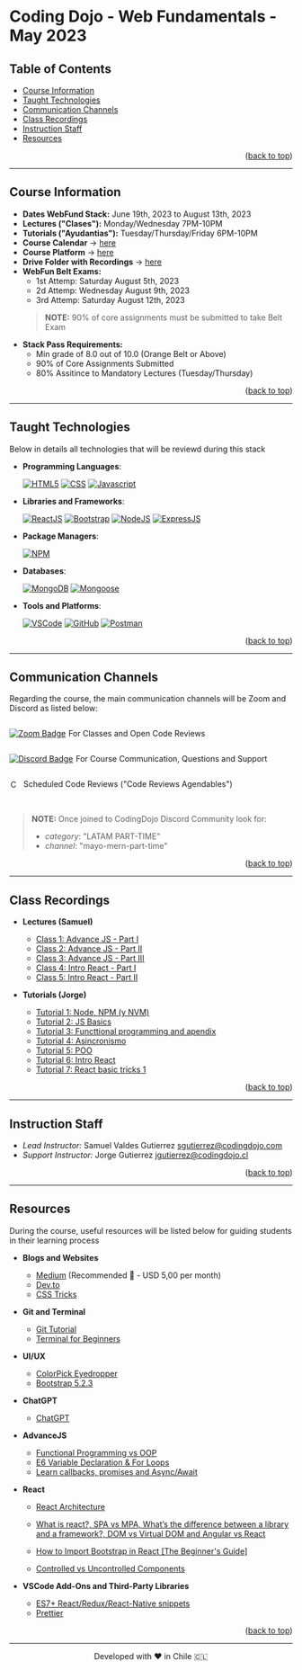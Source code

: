 <a name="back-to-top"></a>


<!-- *********************************************************************** -->
<!-- 0.3) PROJECT TITLE -->
<!-- *********************************************************************** -->

<!-- omit in toc -->
# Coding Dojo - Web Fundamentals - May 2023

<!-- *********************************************************************** -->
<!-- 0.2) TABLE OF CONTENTS -->
<!-- *********************************************************************** -->

<!-- omit in toc -->
## Table of Contents

- [Course Information](#course-information)
- [Taught Technologies](#taught-technologies)
- [Communication Channels](#communication-channels)
- [Class Recordings](#class-recordings)
- [Instruction Staff](#instruction-staff)
- [Resources](#resources)
<p align="right">(<a href="#back-to-top">back to top</a>)</p>

---

<!-- *********************************************************************** -->
<!-- I) Course Information -->
<!-- *********************************************************************** -->

## Course Information

- **Dates WebFund Stack:** June 19th, 2023 to August 13th, 2023
- **Lectures ("Clases"):** Monday/Wednesday 7PM-10PM
- **Tutorials ("Ayudantias"):** Tuesday/Thursday/Friday 6PM-10PM
- **Course Calendar** → [here](https://docs.google.com/spreadsheets/d/15n7dWPJmquayvYmuep0eqpfnkM2_RktqMwbxLF2CzEA/edit#gid=0)
- **Course Platform** → [here](https://login.codingdojo.com/login)
- **Drive Folder with Recordings** → [here](https://drive.google.com/drive/u/1/folders/1EpeRzrncBsyOL8urh169LiUWBrkzXnqO)
- **WebFun Belt Exams:**
  - 1st Attemp: Saturday August 5th, 2023
  - 2d Attemp: Wednesday August 9th, 2023
  - 3rd Attemp: Saturday August 12th, 2023
  > **NOTE:** 90% of core assignments must be submitted to take Belt Exam
- **Stack Pass Requirements:**
  - Min grade of 8.0 out of 10.0 (Orange Belt or Above)
  - 90% of Core Assignments Submitted
  - 80% Assitince to Mandatory Lectures (Tuesday/Thursday)

<p align="right">(<a href="#back-to-top">back to top</a>)</p>

---

<!-- *********************************************************************** -->
<!-- II) TECHNOLOGIES -->
<!-- *********************************************************************** -->

## Taught Technologies

Below in details all technologies that will be reviewd during this stack

- **Programming Languages**:

  [![HTML5][html5-badge]][html5-url]
  [![CSS][css-badge]][css-url]
  [![Javascript][javascript-badge]][javascript-url]

- **Libraries and Frameworks**:

  [![ReactJS][react-js-badge]][react-js-url]
  [![Bootstrap][bootstrap-badge]][bootstrap-url]
  [![NodeJS][node-js-badge]][node-js-url]
  [![ExpressJS][express-js-badge]][express-js-url]

- **Package Managers**:

  [![NPM][npm-badge]][npm-url]

- **Databases**:

  [![MongoDB][mongodb-badge]][mongodb-url]
  [![Mongoose][mongoose-badge]][mongoose-url]

- **Tools and Platforms**:

  [![VSCode][vscode-badge]][vscode-url]
  [![GitHub][github-badge]][github-url]
  [![Postman][postman-badge]][postman-url]

<p align="right">(<a href="#back-to-top">back to top</a>)</p>

---

<!-- *********************************************************************** -->
<!-- III) MAIN COMMUNICATION CHANNELS -->
<!-- *********************************************************************** -->

## Communication Channels

Regarding the course, the main communication channels will be Zoom and Discord as listed below:

<div style="display: flex; align-items: center;">
  <a href="https://us06web.zoom.us/j/82906790108?pwd=Y1lrSlgzWFRTY2hodGFsOEpzT3Ztdz09">
    <img src="https://img.shields.io/badge/Zoom-2D8CFF?logo=zoom&logoColor=fff&style=flat" alt="Zoom Badge">
  </a>
  <p style="margin-left: 5px;"> For Classes and Open Code Reviews</p>
</div>

<div style="display: flex; align-items: center;">
  <a href="http://discord.codingdojo.com/join">
    <img src="https://img.shields.io/badge/Discord-5865F2?logo=discord&logoColor=fff&style=flat" alt="Discord Badge">
  </a>
  <p style="margin-left: 5px;"> For Course Communication, Questions and Support</p>
</div>

<div style="display: flex; align-items: center; ">
  <a href="https://calendly.com/instructores13/code-review-agendable-full-stack-mern">
    <img src="https://www.copilot.com/_next/image?url=https%3A%2F%2Fimages.ctfassets.net%2Fl41zuz9np7js%2F4Y2zP2a3WzSMi8ACUIrVVS%2Faa010a2c1bcc212ce292656ea2b5b647%2Fcal.png&w=640&q=75" alt="Calendly Badge" height="16" style = "background-color:white; padding:2px;border-radius: 3px;">
  </a>
  <p style="margin-left: 5px;">Scheduled Code Reviews ("Code Reviews Agendables")</p>
</div>

<br>

>**NOTE:** Once joined to CodingDojo Discord Community look for:
>  - *category*: "LATAM PART-TIME"
>  - *channel*: "mayo-mern-part-time"

<p align="right">(<a href="#back-to-top">back to top</a>)</p>

---

<!-- *********************************************************************** -->
<!-- IV) Class Recordings -->
<!-- *********************************************************************** -->

## Class Recordings

- **Lectures (Samuel)**
  - [Class 1: Advance JS - Part I](https://drive.google.com/drive/folders/1KMhF0zX7zUPuAZMzqJSAUmb3y31kDitS?usp=drive_link)
  - [Class 2: Advance JS - Part II](https://us06web.zoom.us/rec/share/OhccnQon6AGDbDjsATpFAjLIaGdW669plSe6Nkfkx7A6WthsipMMCViRxlB9OjvT.XLxxeQe0Gi3GAuvx?pwd=3bZFmG8tBvaumnBRLEFl2tEKUAsBNiRz)
  - [Class 3: Advance JS - Part III](https://us06web.zoom.us/rec/share/4DVEy2FC7l23b0OJyq2AJz7Yccz-VCVlK3IPlwVJzmmgap_18kxpgp7sePrTfSfd.BEmcZdUerVfiB5hm?pwd=39-Zyi_COfgWRRVf8c4oiZwIe-bSVIjU)
  - [Class 4: Intro React - Part I](https://drive.google.com/drive/u/1/folders/1LKYw3OaWSl1VKi8MBcz2EKff6SaGDowb)
  - [Class 5: Intro React - Part II](https://us06web.zoom.us/rec/share/9K-TJytUNnb17TSHnLe4-as83g-EZc10l-FAG1GoWXD6nOxYs0ZwtbjC3Glc1pKa.vmZjKADJg342h1b1?pwd=xFHI-a6a0sWqgpohmRxVBjJIaR_2QYZv)


- **Tutorials (Jorge)**
  - [Tutorial 1: Node, NPM (y NVM)](https://us06web.zoom.us/rec/share/cU5SpiiqN5vzADJI9b3HC2Y7b1UqiLezcjym2sq8yurxI74j_T_GKGJSruRdRxXx.2dJ_y1Rrt2i6Noln?pwd=lLrNMIlOlGsAvD5DTmm3z60trL0TXPx5)
  - [Tutorial 2: JS Basics](https://us06web.zoom.us/rec/share/xgZkNQUpCLSam06isqQ1JV8cUdqs90IjR3tnKRLtrNCBxRoHZjgMvrBdAn3cKflT.x6VpyYsBV-d9lUYw?pwd=F12bEFwZB2RWzMzXqaS6lOsFwzb9ZgaX)
  - [Tutorial 3: Functtional programming and apendix](https://us06web.zoom.us/rec/share/bZ-r-eBjFVpP8vU5ukg2C2knBoriYlrR35dGzwkaJ7jFM_DlKyiYvQGBycMhksr6.7vZupi6BJpp7QvME?pwd=yMf3VPLTC-TXn-vWshIo64kiS9Ngk4Et)
  - [Tutorial 4: Asincronismo](https://us06web.zoom.us/rec/share/M6vfo5GSChsrrEkWs-UQHmUIGS_goZFxOz8e9c3Zh-WrncOA0ArszPOY_n6m2-6g.C1CjjG8-4pjIgsjW?pwd=SdRlwigDY2f-ecYT77Ka2Oigm7pTF1Bj)
  - [Tutorial 5: POO](https://us06web.zoom.us/rec/share/v1DiAGLsvfk6WPj-nqCoz78sQaLAqBOQEOMjBsOUiFFSPUMHtcgEY8-MLu6vLo9G._SqJ7ij0cfZvvI9e?pwd=HJemLr-D_5RV_FTGtNDoFtcFqiYsQkaB)
  - [Tutorial 6: Intro React](https://drive.google.com/drive/folders/19Y_uy1p6oI4egu9cGRplnOip68zGhIN8?usp=sharing)
  - [Tutorial 7: React basic tricks 1](https://us06web.zoom.us/rec/share/OGdxpGqIeX9hIhABjq6n3KDVwcIY3ehJvJZwsiPOF4CAnzv0P8foq_JRGYVvL1A.WauOFHXCd9khUfjY?pwd=g4OVg3YdIEphD9Me4qf05B62dWqVvBuy)


<p align="right">(<a href="#back-to-top">back to top</a>)</p>

---

<!-- *********************************************************************** -->
<!-- V) INSTRUCTION STAFF -->
<!-- *********************************************************************** -->

## Instruction Staff

- _Lead Instructor:_ Samuel Valdes Gutierrez [sgutierrez@codingdojo.com](mailto:sgutierrez@codingdojo.com)
- _Support Instructor:_ Jorge Gutierrez [jgutierrez@codingdojo.cl](mailto:jgutierrez@codingdojo.cl)

<p align="right">(<a href="#back-to-top">back to top</a>)</p>

---

<!-- *********************************************************************** -->
<!-- VI) RESOURCES -->
<!-- *********************************************************************** -->

## Resources

During the course, useful resources will be listed below for guiding students in their learning process

- **Blogs and Websites**
  - [Medium](https://medium.com/) (Recommended 🚀 - USD 5,00 per month)
  - [Dev.to](https://dev.to/)
  - [CSS Tricks](https://css-tricks.com/)

- **Git and Terminal**
  - [Git Tutorial](https://medium.com/swlh/an-introduction-to-git-and-github-22ecb4cb1256)
  - [Terminal for Beginners](https://medium.com/@grace.m.nolan/terminal-for-beginners-e492ba10902a)

- **UI/UX**
  - [ColorPick Eyedropper](https://chrome.google.com/webstore/detail/colorpick-eyedropper/ohcpnigalekghcmgcdcenkpelffpdolg)
  - [Bootstrap 5.2.3](https://getbootstrap.com/docs/5.2/getting-started/introduction/)

- **ChatGPT**
  - [ChatGPT](https://openai.com/blog/chatgpt)

- **AdvanceJS**
  - [Functional Programming vs OOP](https://medium.com/swlh/functional-programming-vs-object-oriented-programming-48eee6cf6830)
  - [E6 Variable Declaration & For Loops](https://medium.com/@mautayro/es6-variable-declaration-for-loops-why-const-works-in-a-for-in-loop-but-not-in-a-normal-a200cc5467c2)
  - [Learn callbacks, promises and Async/Await](https://dev.to/joyshaheb/learn-callbacks-promises-async-await-by-making-ice-cream-4n76)

- **React**
  - [React Architecture](https://handsonreact.com/docs/architecture)
  - [What is react?, SPA vs MPA, What’s the difference between a library and a framework?, DOM vs Virtual DOM and Angular vs React](https://medium.com/@programterminator/what-is-react-b5f90b3a9149)

  - [How to Import Bootstrap in React [The Beginner's Guide]](https://blog.hubspot.com/website/react-bootstrap-css)
  - [Controlled vs Uncontrolled Components](https://blog.logrocket.com/controlled-vs-uncontrolled-components-in-react/)

- **VSCode Add-Ons and Third-Party Libraries**
  - [ES7+ React/Redux/React-Native snippets](https://marketplace.visualstudio.com/items?itemName=dsznajder.es7-react-js-snippets)
  - [Prettier](https://marketplace.visualstudio.com/items?itemName=esbenp.prettier-vscode)


<p align="right">(<a href="#back-to-top">back to top</a>)</p>

---

<!-- *********************************************************************** -->
<!-- VIII) FOOTER -->
<!-- *********************************************************************** -->

<p align="center">
Developed with ❤️ in Chile 🇨🇱
</p>

<!-- ----------------------------------------------------------------------- -->
<!-- A.1) Teachnologies -->
<!-- ----------------------------------------------------------------------- -->

<!-- 1) Programming Languages -->

<!-- HTML5 -->

[html5-badge]: https://img.shields.io/badge/HTML5-E34F26?logo=html5&logoColor=fff&style=for-the-badge
[html5-url]: https://dev.w3.org/html5/spec-LC/

<!-- CSS3 -->

[css-badge]: https://img.shields.io/badge/CSS3-1572B6?logo=css3&logoColor=fff&style=for-the-badge
[css-url]: https://www.bing.com/search?q=Bing+AI&showconv=1&FORM=hpcodx

<!-- Javascript -->

[javascript-badge]: https://img.shields.io/badge/JavaScript-F7DF1E?logo=javascript&logoColor=000&style=for-the-badge
[javascript-url]: https://www.javascript.com/

<!-- Python -->

[python-badge]: https://img.shields.io/badge/Python-3776AB?logo=python&logoColor=fff&style=for-the-badge
[python-url]: https://www.python.org/

<!-- Ruby -->

[ruby-badge]: https://img.shields.io/badge/Ruby-CC342D?logo=ruby&logoColor=fff&style=for-the-badge
[ruby-url]: https://www.ruby-lang.org/

<!-- 2) Frontend Frameworks and Libraries -->

<!-- ReactJS -->

[react-js-badge]: https://img.shields.io/badge/React-61DAFB?logo=react&logoColor=000&style=for-the-badge
[react-js-url]: https://reactjs.org/

<!-- Bootstrap -->

[bootstrap-badge]: https://img.shields.io/badge/bootstrap-%23563D7C.svg?style=for-the-badge&logo=bootstrap&logoColor=white
[bootstrap-url]: https://getbootstrap.com/

<!-- JQuery -->

[jquery-badge]: https://img.shields.io/badge/jQuery-0769AD?logo=jquery&logoColor=fff&style=for-the-badge
[jquery-url]: https://jquery.com/

<!-- Jinja -->

[jinja-badge]: https://img.shields.io/badge/Jinja-B41717?logo=jinja&logoColor=fff&style=for-the-badge
[jinja-url]: https://jinja.palletsprojects.com/

<!-- 3) Backend Frameworks and Libraries -->
<!-- Sinatra Ruby -->

[ruby-sinatra-badge]: https://img.shields.io/badge/Ruby%20Sinatra-000?logo=rubysinatra&logoColor=fff&style=for-the-badge
[ruby-sinatra-url]: https://sinatrarb.com/

<!-- Django -->

[django-badge]: https://img.shields.io/badge/Django-092E20?logo=django&logoColor=fff&style=for-the-badge
[django-url]: https://www.djangoproject.com/

<!-- Flask -->

[flask-badge]: https://img.shields.io/badge/Flask-000?logo=flask&logoColor=fff&style=for-the-badge
[flask-url]: https://flask.palletsprojects.com/

<!-- NodeJS -->

[node-js-badge]: https://img.shields.io/badge/node.js-6DA55F?style=for-the-badge&logo=node.js&logoColor=white
[node-js-url]: https://nodejs.org/

<!-- ExpressJS -->

[express-js-badge]: https://img.shields.io/badge/Express-000?logo=express&logoColor=fff&style=for-the-badge
[express-js-url]: https://expressjs.com/

<!-- 4) Databases -->

<!-- SQLite -->

[sqlite-badge]: https://img.shields.io/badge/SQLite-003B57?logo=sqlite&logoColor=fff&style=for-the-badge
[sqlite-url]: https://sqlite.org/

[mongodb-badge]: https://img.shields.io/badge/MongoDB-47A248?logo=mongodb&logoColor=fff&style=for-the-badge
[mongodb-url]: https://www.mongodb.com/

[mongoose-badge]: https://img.shields.io/badge/Mongoose-800?logo=mongoose&logoColor=fff&style=for-the-badge
[mongoose-url]: https://mongoosejs.com/

<!-- 5) Package Managers -->

<!-- NPM -->

[npm-badge]: https://img.shields.io/badge/npm-CB3837?logo=npm&logoColor=fff&style=for-the-badge
[npm-url]: https://www.npmjs.com/

<!-- RubyGems-->

[ruby-gems-badge]: https://img.shields.io/badge/RubyGems-E9573F?logo=rubygems&logoColor=fff&style=for-the-badge
[ruby-gems-url]: https://rubygems.org/

<!-- PyPI -->

[pypi-badge]: https://img.shields.io/badge/PyPI-3775A9?logo=pypi&logoColor=fff&style=for-the-badge
[pypi-url]: https://pypi.org/

<!-- 6) Platforms and Tools -->

[vscode-badge]: https://img.shields.io/badge/Visual%20Studio%20Code-007ACC?logo=visualstudiocode&logoColor=fff&style=for-the-badge
[vscode-url]: https://code.visualstudio.com/

[github-badge]: https://img.shields.io/badge/GitHub-181717?logo=github&logoColor=fff&style=for-the-badge
[github-url]: https://github.com/

[postman-badge]: https://img.shields.io/badge/Postman-FF6C37?logo=postman&logoColor=fff&style=for-the-badge
[postman-url]: https://www.postman.com/
<!-- ----------------------------------------------------------------------- -->
<!-- A.2) Github Stats -->
<!-- ----------------------------------------------------------------------- -->

<!-- Forks -->

[forks-badge]: https://img.shields.io/github/forks/BigSamu/The_Wishes_Company.svg
[forks-url]: https://github.com/BigSamu/The_Wishes_Company/network/members

<!-- Stargazers -->

[stars-badge]: https://img.shields.io/github/stars/BigSamu/The_Wishes_Company.svg
[stars-url]: https://github.com/BigSamu/The_Wishes_Company/stargazers

<!-- Watchers -->

[watchers-badge]: https://img.shields.io/github/watchers/BigSamu/The_Wishes_Company.svg
[watchers-url]: https://github.com/BigSamu/The_Wishes_Company/watchers

<!-- License -->

[license-badge]: https://img.shields.io/badge/license-MIT-green
[license-url]: ./LICENSE.md

<!-- Follow -->

[github-follow-badge]: https://img.shields.io/github/followers/BigSamu.svg?style=social&label=Follow
[github-follow-url]: https://github.com/BigSamu?tab=followers

<!-- ----------------------------------------------------------------------- -->
<!-- A.3) Contact -->
<!-- ----------------------------------------------------------------------- -->

<!-- Gmail -->

[gmail-badge]: https://img.shields.io/badge/Gmail-D14836?style=for-the-badge&logo=gmail&logoColor=white
[gmail-url]: mailto:valdesgutierrez@gmail.com

<!-- Twitter -->

[twitter-badge]: https://img.shields.io/badge/Twitter-%231DA1F2.svg?style=for-the-badge&logo=Twitter&logoColor=white
[twitter-url]: https://twitter.com/BigSamu5

<!-- LinkedIn -->

[linkedin-badge]: https://img.shields.io/badge/linkedin-%230077B5.svg?style=for-the-badge&logo=linkedin&logoColor=white
[linkedin-badge-small]: https://img.shields.io/badge/--linkedin?label=LinkedIn&logo=LinkedIn&style=social
[linkedin-url]: https://www.linkedin.com/in/samuel-valdes-gutierrez

<!-- HackerRank -->

[hackerrank-badge]: https://img.shields.io/badge/-Hackerrank-2EC866?style=for-the-badge&logo=HackerRank&logoColor=white
[hackerrank-badge-small]: https://img.shields.io/badge/--hackerrank?label=HackerRank&logo=hackerrank&style=social
[hackerrank-url]: https://www.hackerrank.com/BigSamu

<!-- Ask Me Anything -->

[ama-badge]: https://img.shields.io/badge/Ask%20me-anything-1abc9c.svg
[ama-url]: #contact-me

<!-- Say Thanks -->

[say-thanks-badge]: https://img.shields.io/badge/Say%20Thanks-!-1EAEDB.svg
[say-thanks-url]: https://saythanks.io/to/BigSamu

<!-- ----------------------------------------------------------------------- -->
<!-- A.4) Support -->
<!-- ----------------------------------------------------------------------- -->

<!-- Paypal -->

[paypal-badge]: https://img.shields.io/badge/PayPal-00457C?style=for-the-badge&logo=paypal&logoColor=white
[paypal-url]: https://www.paypal.com/paypalme/BigSamu87/2

<!-- Ko-Fi -->

[ko-fi-badge]: https://img.shields.io/badge/Ko--fi-F16061?style=for-the-badge&logo=ko-fi&logoColor=white
[ko-fi-url]: https://ko-fi.com/BigSamu

<!-- Buy Me a Coffee -->

[buy-me-a-coffee-badge]: https://img.shields.io/badge/Buy%20Me%20a%20Coffee-ffdd00?style=for-the-badge&logo=buy-me-a-coffee&logoColor=black
[buy-me-a-coffee-url]: https://www.buymeacoffee.com/BigSamu

<!-- *********************************************************************** -->
<!-- B) INSTALLATION INSTRUCTIONS ENVIRONMENTS & PACKAGE MANAGERS -->
<!-- *********************************************************************** -->

<!-- Node.js and NPM -->

[install-node-js-and-npm-url]: https://gist.github.com/MichaelCurrin/aa1fc56419a355972b96bce23f3bccba

<!-- Ruby, Rubygems and Bundler -->

[install-ruby-and-bundler]: https://gist.github.com/MichaelCurrin/fb758aea4d35e03b9ed093afddf4e7ec

<!-- Python and pip -->

[install-python-and-pip]: https://realpython.com/installing-python/
